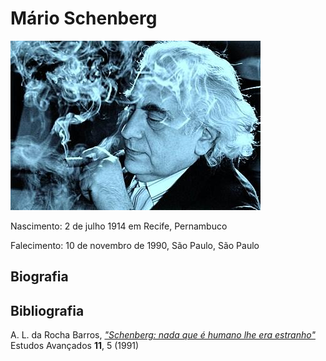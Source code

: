 # Mário Schenberg

![](files/mario_01.jpg)

Nascimento: 2 de julho 1914 em Recife, Pernambuco

Falecimento: 10 de novembro de 1990, São Paulo, São Paulo

## Biografia

## Bibliografia
A. L. da Rocha Barros, 
[*"Schenberg: nada que é humano lhe era estranho"*](files/barros_ea_1991.pdf)
Estudos Avançados **11**, 5 (1991)
